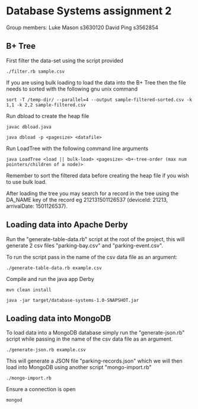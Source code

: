 # Database Systems assignment 2

Group members:
Luke Mason s3630120
David Ping s3562854

## B+ Tree

First filter the data-set using the script provided

``./filter.rb sample.csv``

If you are using bulk loading to load the data into the B+ Tree then the file needs to sorted with the following gnu unix command

``sort -T /temp-dir/ --parallel=4 --output sample-filtered-sorted.csv -k 1,1 -k 2,2 sample-filtered.csv``

Run dbload to create the heap file

``javac dbload.java``

``java dbload -p <pagesize> <datafile>``

Run LoadTree with the following command line arguments

``java LoadTree <load || bulk-load> <pagesize> <b+-tree-order (max num pointers/children of a node)>``

Remember to sort the filtered data before creating the heap file if you wish to use bulk load.

After loading the tree you may search for a record in the tree using the DA_NAME key of the record eg 212131501126537 (deviceId: 21213, arrivalDate: 1501126537).



## Loading data into Apache Derby

Run the "generate-table-data.rb" script at the root of the project, this will generate 2 csv files "parking-bay.csv" and "parking-event.csv".

To run the script pass in the name of the csv data file as an argument: 

``./generate-table-data.rb example.csv``

Compile and run the java app Derby

``mvn clean install``

``java -jar target/database-systems-1.0-SNAPSHOT.jar``

## Loading data into MongoDB

To load data into a MongoDB database simply run the "generate-json.rb" script while passing in the name of the csv data file as an argument.

``./generate-json.rb example.csv``

This will generate a JSON file "parking-records.json" which we will then load into MongoDB using another script "mongo-import.rb"

``./mongo-import.rb``

Ensure a connection is open

``mongod``
